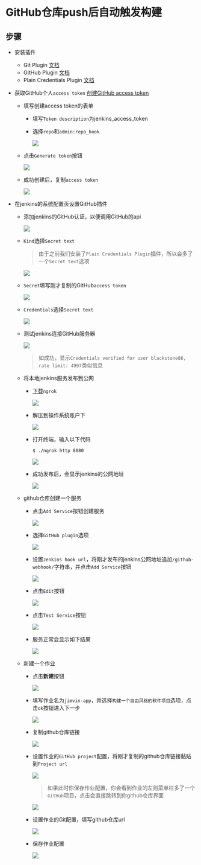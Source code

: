 # GitHub仓库push后自动触发构建

## 步骤
- 安装插件
  - Git Plugin [文档](https://wiki.jenkins-ci.org/display/JENKINS/Git+Plugin#GitPlugin-Configuration)
  - GitHub Plugin [文档](https://wiki.jenkins-ci.org/display/JENKINS/GitHub+Plugin)
  - Plain Credentials Plugin [文档](https://wiki.jenkins-ci.org/display/JENKINS/Plain+Credentials+Plugin)

- 获取GitHub个人`access token` [创建GitHub access token](https://github.com/settings/tokens/new)
  - 填写创建access token的表单 
    - 填写`Token description`为jenkins_access_token
    - 选择`repo`和`admin:repo_hook`

      ![][githubCreatePersonalAccessToken]

  - 点击`Generate token`按钮

    ![][clickGenerateTokenBtn]

  - 成功创建后，复制`access token`
    
    ![][githubCreatePersonalAccessTokenSuccess]
  
- 在jenkins的系统配置页设置GitHub插件
    - 添加jenkins的GitHub认证，以便调用GitHub的api

      ![][addGithubServerCredentials]

    - `Kind`选择`Secret text`
      
      > 由于之前我们安装了`Plain Credentials Plugin`插件，所以会多了一个`Secret text`选项

      ![][selectSecretTextKind]

    - `Secret`填写刚才复制的GitHub`access token`
      
      ![][setCredentialsSecret]
      
    - `Credentials`选择`Secret text`
      
      ![][selectSecretText]

    - 测试jenkins连接GitHub服务器

      ![][checkCredentials]

      > 如成功，显示`Credentials verified for user blackstone86, rate limit: 4997`类似信息
  
  - 将本地jenkins服务发布到公网
    - [下载](https://ngrok.com/download)`ngrok`

      ![][downloadNgrok]

    - 解压到操作系统账户下

      ![][unzipToJimvin]

    - 打开终端，输入以下代码

      ```shell
      $ ./ngrok http 8080
      ```

      ![][runNgrok]

    - 成功发布后，会显示jenkins的公网地址
      
      ![][createLocalhostDomain]
      
  - github仓库创建一个服务
    - 点击`Add Service`按钮创建服务

      ![][addGithubService]

    - 选择`GitHub plugin`选项

      ![][selectJenkinsGithubPlugin]

    - 设置`Jenkins hook url`，将刚才发布的jenkins公网地址追加`/github-webhook/`字符串，并点击`Add Service`按钮

      ![][setGithubHookUrl]

    - 点击`Edit`按钮

      ![][editJenkinsPlugin]
    
    - 点击`Test Service`按钮

      ![][testService]
    
    - 服务正常会显示如下结果

      ![][successTestService]

  - 新建一个作业
    - 点击**新建**按钮

      ![][newProj]

    - 填写作业名为`jimvin-app`，并选择`构建一个自由风格的软件项目`选项，点击`ok`按钮进入下一步

      ![][createJimvinAappJob]

    - 复制github仓库链接
      
      ![][copyGithubRepoLink]

    - 设置作业的`GitHub project`配置，将刚才复制的github仓库链接黏贴到`Project url`
     
      ![][configGithubProj]

      > 如果此时你保存作业配置，你会看到作业的左则菜单栏多了一个`GitHub`项目，点击会直接跳转到你github仓库界面

      ![][successConfigGithubProj]

    - 设置作业的Git配置，填写github仓库url
      
      ![][configGit]

    - 保存作业配置

      ![][saveJobConfig]
      

[githubCreatePersonalAccessToken]: https://raw.githubusercontent.com/blackstone86/learn-jenkins/master/assets/github_create_personal_access_token.png
[clickGenerateTokenBtn]: https://raw.githubusercontent.com/blackstone86/learn-jenkins/master/assets/click_generate_token_btn.png
[githubCreatePersonalAccessTokenSuccess]: https://raw.githubusercontent.com/blackstone86/learn-jenkins/master/assets/github_create_personal_access_token_success.png
[addGithubServerCredentials]: https://raw.githubusercontent.com/blackstone86/learn-jenkins/master/assets/add_github_server_credentials.png
[selectSecretTextKind]: https://raw.githubusercontent.com/blackstone86/learn-jenkins/master/assets/select_secret_text_kind.png
[setCredentialsSecret]: https://raw.githubusercontent.com/blackstone86/learn-jenkins/master/assets/set_credentials_secret.png
[selectSecretText]: https://raw.githubusercontent.com/blackstone86/learn-jenkins/master/assets/select_secret_text.png
[checkCredentials]: https://raw.githubusercontent.com/blackstone86/learn-jenkins/master/assets/check_credentials.png
[newProj]: https://raw.githubusercontent.com/blackstone86/learn-jenkins/master/assets/new_proj.png
[createJimvinAappJob]: https://raw.githubusercontent.com/blackstone86/learn-jenkins/master/assets/create_jimvin_app_job.png
[copyGithubRepoLink]: https://raw.githubusercontent.com/blackstone86/learn-jenkins/master/assets/copy_github_repo_link.png
[configGithubProj]: https://raw.githubusercontent.com/blackstone86/learn-jenkins/master/assets/config_github_proj.png
[successConfigGithubProj]: https://raw.githubusercontent.com/blackstone86/learn-jenkins/master/assets/success_config_github_proj.png
[configGit]: https://raw.githubusercontent.com/blackstone86/learn-jenkins/master/assets/config_git.png

[downloadNgrok]: https://raw.githubusercontent.com/blackstone86/learn-jenkins/master/assets/download_ngrok.png
[unzipToJimvin]: https://raw.githubusercontent.com/blackstone86/learn-jenkins/master/assets/unzip_to_jimvin.png
[runNgrok]: https://raw.githubusercontent.com/blackstone86/learn-jenkins/master/assets/run_ngrok.png
[createLocalhostDomain]: https://raw.githubusercontent.com/blackstone86/learn-jenkins/master/assets/create_localhost_domain.png

[addGithubService]: https://raw.githubusercontent.com/blackstone86/learn-jenkins/master/assets/add_github_service.png
[selectJenkinsGithubPlugin]: https://raw.githubusercontent.com/blackstone86/learn-jenkins/master/assets/select_jenkins_github_plugin.png
[setGithubHookUrl]: https://raw.githubusercontent.com/blackstone86/learn-jenkins/master/assets/set_github_hook_url.png
[editJenkinsPlugin]: https://raw.githubusercontent.com/blackstone86/learn-jenkins/master/assets/edit_jenkins_plugin.png
[testService]: https://raw.githubusercontent.com/blackstone86/learn-jenkins/master/assets/test_service.png
[successTestService]: https://raw.githubusercontent.com/blackstone86/learn-jenkins/master/assets/success_test_service.png
[successTestService]: https://raw.githubusercontent.com/blackstone86/learn-jenkins/master/assets/success_test_service.png
[saveJobConfig]: https://raw.githubusercontent.com/blackstone86/learn-jenkins/master/assets/save_job_config.png


